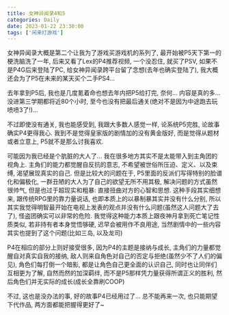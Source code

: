 ```yaml
---
title: 女神异闻录4和5
categories: Daily
date: 2023-01-22 23:30:08
tags: ['闲来打游戏']
---
```


女神异闻录大概是第二个让我为了游戏买游戏机的系列了, 最开始被P5天下第一的梗洗脑洗了一年, 后来又看了Lex的P4推荐视频, 一个没忍住, 就买了PSV, 如果不是P4G后来登陆了PC, 给女神异闻录跨平台留了念想(去年也确实登陆了), 我大概还会为了P5在未来的某天买个二手PS4...

<!-- 摘要部分 -->
<!-- more -->

去年拿到P5后, 我也是几度氪着命也想去年内把P5给打完, 奈何... 内容是真的多... 没进第三学期都将近80个小时, 至今也没有把最后通关(绝对不是因为中途跑去玩喷喷3了!)...

不过即使没有通关, 我也能感受到, 我跟大多数人感觉一样, 论系统P5完胜, 论故事确实P4更得我心. 我到不是觉得皇家版的剧情加的没有黄金版好, 而是觉得从题材或者立意上, P5就不是那么讨我喜欢.

可能因为我已经是个肮脏的大人了... 我在很多地方其实不是太能带入到主角团的视角上. 主角们的能力都觉醒自反抗的意志, 不希望被世俗所压迫、定义、以及束缚, 渴望展现真实的自己. 但是比较大的问题在于, P5里面的反派们写得特别的脸谱化和偏极化, 一群丑陋的大人为了自己的欲望无所不用其极, 解决问题的方式虽然很帅气, 但是也过于超现实和粗暴: 直接扭曲对方的心智和思想. 这种手段其实细想来, 跟传统RPG里的靠力量说话, 也即本质上的以暴制暴其实并没有什么分别, 所以其实我觉得明智最开始在电视上发表的观点并没有什么问题(虽然这人问题大了去了), 怪盗团确实可以非常的危险. 我觉得这种能力本质上跟夜神月拿到死亡笔记性质类似, 若非持有者本身觉悟够硬, 迟早会被用作不良用途, 当然剧情中的一些内容其实也提到了这个问题(比如三岛, 以及龙司)

P4在相应的部分上则好接受很多, 因为P4的主题是接纳与成长, 主角们的力量都觉醒自对真实自我的接纳, 敌人则来自角色对自己的否定与拒绝(虽然少不了人们的偏见), 角色们每打倒一个暗影, 都是让角色自己更全面的认识自己, 同时也让同伴们互相更为了解, 自然而然的加深羁绊, 而不是P5那样凭力量获得所谓正义的胜利, 然后角色们并无实际的成长(成长全靠刷COOP)

不过, 这也是没办法的事, 好的故事P4已经用过了... 总不能再来一次, 也只能期望下代作品, 两方面都能把握得更好了~